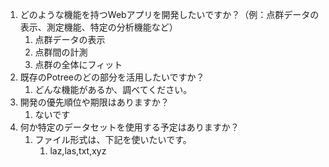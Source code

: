 1. どのような機能を持つWebアプリを開発したいですか？（例：点群データの表示、測定機能、特定の分析機能など）
	1. 点群データの表示
	2. 点群間の計測
	3. 点群の全体にフィット
2. 既存のPotreeのどの部分を活用したいですか？
	1. どんな機能があるか、調べてください。
3. 開発の優先順位や期限はありますか？
	1. ないです
4. 何か特定のデータセットを使用する予定はありますか？
	1. ファイル形式は、下記を使いたいです。
		1. laz,las,txt,xyz
